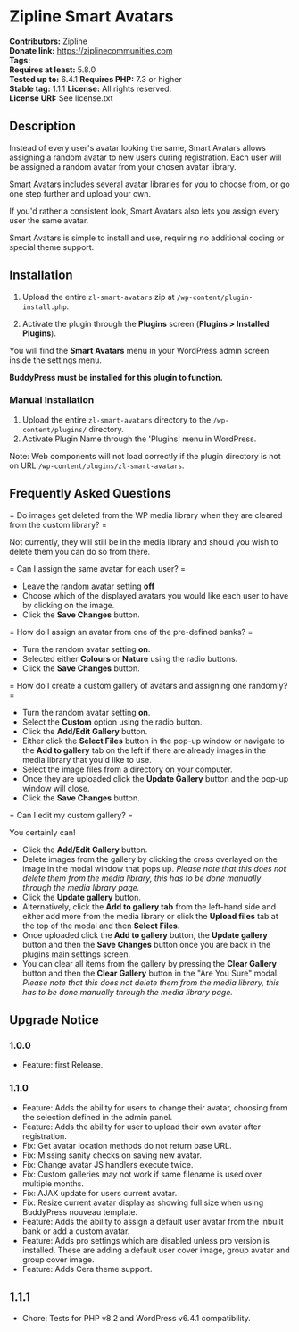 # Zipline Smart Avatars #
**Contributors:**      Zipline  
**Donate link:**       https://ziplinecommunities.com  
**Tags:**  
**Requires at least:** 5.8.0  
**Tested up to:**      6.4.1
**Requires PHP:**      7.3 or higher  
**Stable tag:**        1.1.1
**License:**           All rights reserved.  
**License URI:**       See license.txt

## Description ##

Instead of every user's avatar looking the same, Smart Avatars allows assigning a random avatar to new users during registration. Each user will be assigned a random avatar from your chosen avatar library.

Smart Avatars includes several avatar libraries for you to choose from, or go one step further and upload your own.

If you'd rather a consistent look, Smart Avatars also lets you assign every user the same avatar.

Smart Avatars is simple to install and use, requiring no additional coding or special theme support.

## Installation ##

1. Upload the entire `zl-smart-avatars` zip at `/wp-content/plugin-install.php`.

2. Activate the plugin through the **Plugins** screen (**Plugins > Installed Plugins**).

You will find the **Smart Avatars** menu in your WordPress admin screen inside the settings menu.

**BuddyPress must be installed for this plugin to function.**

### Manual Installation ###

1. Upload the entire `zl-smart-avatars` directory to the `/wp-content/plugins/` directory.
2. Activate Plugin Name through the 'Plugins' menu in WordPress.

Note: Web components will not load correctly if the plugin directory is not on URL `/wp-content/plugins/zl-smart-avatars`.

## Frequently Asked Questions ##

= Do images get deleted from the WP media library when they are cleared from the custom library? =

Not currently, they will still be in the media library and should you wish to delete them you can do so from there.

= Can I assign the same avatar for each user? =

* Leave the random avatar setting **off**
* Choose which of the displayed avatars you would like each user to have by clicking on the image.
* Click the **Save Changes** button.

= How do I assign an avatar from one of the pre-defined banks? =

* Turn the random avatar setting **on**.
* Selected either **Colours** or **Nature** using the radio buttons.
* Click the **Save Changes** button.

= How do I create a custom gallery of avatars and assigning one randomly? =

* Turn the random avatar setting **on**.
* Select the **Custom** option using the radio button.
* Click the **Add/Edit Gallery** button.
* Either click the **Select Files** button in the pop-up window or navigate to the **Add to gallery** tab on the left if there are already images in the media library that you'd like to use.
* Select the image files from a directory on your computer.
* Once they are uploaded click the **Update Gallery** button and the pop-up window will close.
* Click the **Save Changes** button.

= Can I edit my custom gallery? =

You certainly can!
</br>

* Click the **Add/Edit Gallery** button.
* Delete images from the gallery by clicking the cross overlayed on the image in the modal window that pops up. *Please note that this does not delete them from the media library, this has to be done manually through the media library page.*
* Click the **Update gallery** button.
* Alternatively, click the **Add to gallery tab** from the left-hand side and either add more from the media library or click the **Upload files** tab at the top of the modal and then **Select Files**.
* Once uploaded click the **Add to gallery** button, the **Update gallery** button and then the **Save Changes** button once you are back in the plugins main settings screen.
* You can clear all items from the gallery by pressing the **Clear Gallery** button and then the **Clear Gallery** button in the "Are You Sure" modal. *Please note that this does not delete them from the media library, this has to be done manually through the media library page.*

## Upgrade Notice ##

### 1.0.0 ###
* Feature: first Release.

### 1.1.0 ###
* Feature: Adds the ability for users to change their avatar, choosing from the selection defined in the admin panel.
* Feature: Adds the ability for user to upload their own avatar after registration.
* Fix: Get avatar location methods do not return base URL.
* Fix: Missing sanity checks on saving new avatar.
* Fix: Change avatar JS handlers execute twice.
* Fix: Custom galleries may not work if same filename is used over multiple months.
* Fix: AJAX update for users current avatar.
* Fix: Resize current avatar display as showing full size when using BuddyPress nouveau template.
* Feature: Adds the ability to assign a default user avatar from the inbuilt bank or add a custom avatar.
* Feature: Adds pro settings which are disabled unless pro version is installed. These are adding a default user cover image, group avatar and group cover image.
* Feature: Adds Cera theme support.

## 1.1.1
* Chore: Tests for PHP v8.2 and WordPress v6.4.1 compatibility.
